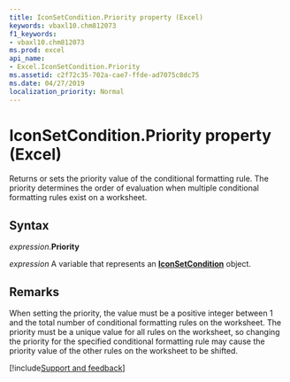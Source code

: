 ```yaml
---
title: IconSetCondition.Priority property (Excel)
keywords: vbaxl10.chm812073
f1_keywords:
- vbaxl10.chm812073
ms.prod: excel
api_name:
- Excel.IconSetCondition.Priority
ms.assetid: c2f72c35-702a-cae7-ffde-ad7075c8dc75
ms.date: 04/27/2019
localization_priority: Normal
---
```



# IconSetCondition.Priority property (Excel)

Returns or sets the priority value of the conditional formatting rule. The priority determines the order of evaluation when multiple conditional formatting rules exist on a worksheet.


## Syntax

_expression_.**Priority**

_expression_ A variable that represents an **[IconSetCondition](Excel.IconSetCondition.md)** object.


## Remarks

When setting the priority, the value must be a positive integer between 1 and the total number of conditional formatting rules on the worksheet. The priority must be a unique value for all rules on the worksheet, so changing the priority for the specified conditional formatting rule may cause the priority value of the other rules on the worksheet to be shifted.




[!include[Support and feedback](~/includes/feedback-boilerplate.md)]